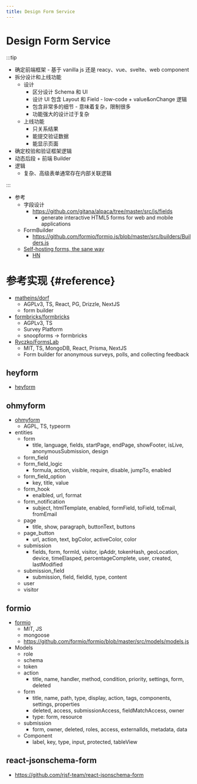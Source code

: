 ```yaml
---
title: Design Form Service
---
```


# Design Form Service

:::tip

- 确定前端框架 - 基于 vanilla js 还是 reacy、vue、svelte、web component
- 拆分设计和上线功能
  - 设计
    - 区分设计 Schema 和 UI
    - 设计 UI 包含 Layout 和 Field - low-code + value&onChange 逻辑
    - 包含非常多的细节 - 意味着复杂，限制很多
    - 功能强大的设计过于复杂
  - 上线功能
    - 只关系结果
    - 能提交验证数据
    - 能显示页面
- 确定校验和验证框架逻辑
- 动态后段 + 前端 Builder
- 逻辑
  - 复杂、高级表单通常存在内部关联逻辑

:::

- 参考
  - 字段设计
    - https://github.com/gitana/alpaca/tree/master/src/js/fields
      - generate interactive HTML5 forms for web and mobile applications
  - FormBuilder
    - https://github.com/formio/formio.js/blob/master/src/builders/Builders.js
  - [Self-hosting forms, the sane way](https://karelvo.com/blog/selfhosting-forms-the-sane-way)
    - [HN](https://news.ycombinator.com/item?id=40179398)

# 参考实现 {#reference}

- [matheins/dorf](https://github.com/matheins/dorf)
  - AGPLv3, TS, React, PG, Drizzle, NextJS
  - form builder
- [formbricks/formbricks](https://github.com/formbricks/formbricks)
  - AGPLv3, TS
  - Survey Platform
  - snoopforms -> formbricks
- [Ryczko/FormsLab](https://github.com/Ryczko/FormsLab)
  - MIT, TS, MongoDB, React, Prisma, NextJS
  - Form builder for anonymous surveys, polls, and collecting feedback

## heyform

- [heyform](https://github.com/heyform/heyform)

## ohmyform

- [ohmyform](https://github.com/ohmyform/ohmyform)
  - AGPL, TS, typeorm
- entities
  - form
    - title, language, fields, startPage, endPage, showFooter, isLive, anonymousSubmission, design
  - form_field
  - form_field_logic
    - formula, action, visible, require, disable, jumpTo, enabled
  - form_field_option
    - key, title, value
  - form_hook
    - enalbled, url, format
  - form_notification
    - subject, htmlTemplate, enabled, formField, toField, toEmail, fromEmail
  - page
    - title, show, paragraph, buttonText, buttons
  - page_button
    - url, action, text, bgColor, activeColor, color
  - submission
    - fields, form, formId, visitor, ipAddr, tokenHash, geoLocation, device, timeElasped, percentageComplete, user, created, lastModified
  - submission_field
    - submission, field, fieldId, type, content
  - user
  - visitor

## formio

- [formio](https://github.com/formio/formio)
  - MIT, JS
  - mongoose
  - https://github.com/formio/formio/blob/master/src/models/models.js
- Models
  - role
  - schema
  - token
  - action
    - title, name, handler, method, condition, priority, settings, form, deleted
  - form
    - title, name, path, type, display, action, tags, components, settings, properties
    - deleted, access, submissionAccess, fieldMatchAccess, owner
    - type: form, resource
  - submission
    - form, owner, deleted, roles, access, externalIds, metadata, data
  - Component
    - label, key, type, input, protected, tableView

## react-jsonschema-form

- https://github.com/rjsf-team/react-jsonschema-form
